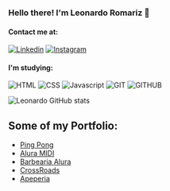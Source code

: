 ### Hello there! I'm Leonardo Romariz 🤙

#### Contact me at:
[![Linkedin](https://img.shields.io/badge/LinkedIn-0077B5?style=for-the-badge&logo=linkedin&logoColor=white)](https://www.linkedin.com/in/leonardo-romariz-9b9992160/)
[![Instagram](https://img.shields.io/badge/Instagram-E4405F?style=for-the-badge&logo=instagram&logoColor=white)](https://www.instagram.com/lfcromariz)

#### I'm studying:
![HTML](https://img.shields.io/badge/HTML-239120?style=for-the-badge&logo=html5&logoColor=white)
![CSS](https://img.shields.io/badge/CSS-239120?&style=for-the-badge&logo=css3&logoColor=white)
![Javascript](https://img.shields.io/badge/JavaScript-F7DF1E?style=for-the-badge&logo=javascript&logoColor=black)
![GIT](https://img.shields.io/badge/GIT-E44C30?style=for-the-badge&logo=git&logoColor=white)
![GITHUB](https://img.shields.io/badge/GitHub-100000?style=for-the-badge&logo=github&logoColor=white)

![Leonardo GitHub stats](https://github-readme-stats.vercel.app/api?username=lfcromariz&show_icons=true&theme=highcontrast)

## Some of my Portfolio:

- [Ping Pong](https://lfcromariz.github.io/Logica-de-programa-ao/)
- [Alura MIDI](https://lfcromariz.github.io/Aprendendo-Javascript/)
- [Barbearia Alura](https://lfcromariz.github.io/)
- [CrossRoads](https://lfcromariz.github.io/Logica-de-Programacao-2/)
- [Apeperia](https://lfcromariz.github.io/Aula-Layouts-Responsivos/)
